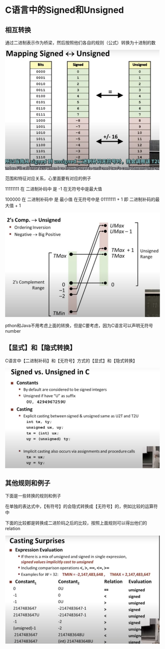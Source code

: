 # C语言中的Signed和Unsigned

## 相互转换

通过二进制表示作为桥梁，然后按照他们各自的规则（公式）转换为十进制的数

![image-20221213105343914](image/image-20221213105343914.png)

范围和特征对应关系，心里面要有对应的例子

11111111 在 二进制补码中 是 -1  在无符号中是最大值

100000 在 二进制补码中 是 最小值 在无符号中是 01111111 + 1 即 二进制补码的最大值 + 1

![image-20221213105404496](image/image-20221213105404496.png)

pthon和Java不用考虑上面的转换，但是C要考虑，因为C语言可以声明无符号number

## 【显式】和【隐式转换】

C语言中【二进制补码】和【无符号】方式的【显式】和【隐式转换】

![image-20221213105419240](image/image-20221213105419240.png)

## 其他规则和例子

下面是一些转换的规则和例子

在单独的表达式中，【有符号】的会隐式转换成【无符号】的，例如比较的运算符中

下面的比较都是转换成二进阶码之后的比较，按照上面规则可以得出他们的relation

![image-20221213105436538](image/image-20221213105436538.png)